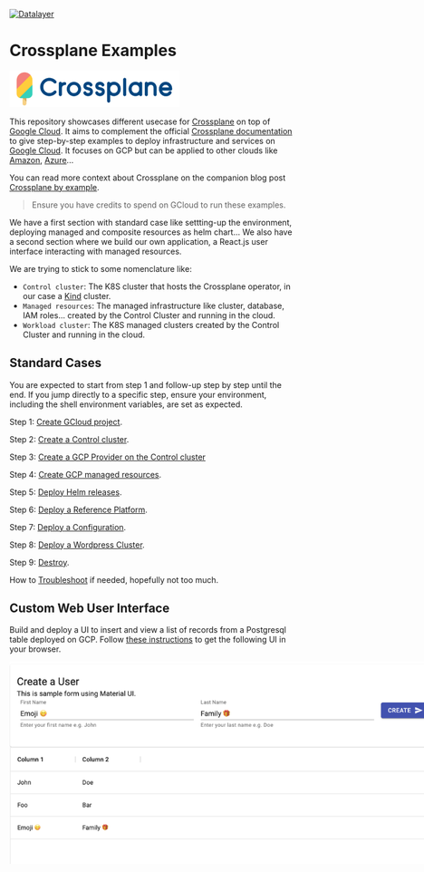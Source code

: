 [![Datalayer](https://raw.githubusercontent.com/datalayer/datalayer/main/res/logo/datalayer-25.svg?sanitize=true)](https://datalayer.io)

# Crossplane Examples

<img src="./res/crossplane.svg" width="300"/>

This repository showcases different usecase for [Crossplane](https://crossplane.io) on top of [Google Cloud](https://cloud.google.com). It aims to complement the official [Crossplane documentation](https://crossplane.io/docs) to give step-by-step examples to deploy infrastructure and services on [Google Cloud](https://cloud.google.com). It focuses on GCP but can be applied to other clouds like [Amazon](https://aws.amazon.com), [Azure](https://azure.microsoft.com)...

You can read more context about Crossplane on the companion blog post [Crossplane by example](https://blog.datalayer.io/2021/05/16/crossplane-by-example).

> Ensure you have credits to spend on GCloud to run these examples.

We have a first section with standard case like settting-up the environment, deploying managed and composite resources as helm chart... We also have a second section where we build our own application, a React.js user interface interacting with managed resources.

We are trying to stick to some nomenclature like:

- `Control cluster`: The K8S cluster that hosts the Crossplane operator, in our case a [Kind](https://kind.sigs.k8s.io) cluster.
- `Managed resources`: The managed infrastructure like cluster, database, IAM roles... created by the Control Cluster and running in the cloud.
- `Workload cluster`: The K8S managed clusters created by the Control Cluster and running in the cloud.

## Standard Cases

You are expected to start from step 1 and follow-up step by step until the end. If you jump directly to a specific step, ensure your environment, including the shell environment variables, are set as expected.

Step 1: [Create GCloud project](./docs/01-gcloud-project.md).

Step 2: [Create a Control cluster](./docs/02-control-cluster.md).

Step 3: [Create a GCP Provider on the Control cluster](./docs/03-gcp-provider.md)

Step 4: [Create GCP managed resources](./docs/04-managed.md).

Step 5: [Deploy Helm releases](./docs/05-helm.md).

Step 6: [Deploy a Reference Platform](./docs/07-ref-platform.md).

Step 7: [Deploy a Configuration](./docs/06-configuration.md).

Step 8: [Deploy a Wordpress Cluster](./docs/08-wordpress-cluster.md).

Step 9: [Destroy](./docs/09-destroy.md).

How to [Troubleshoot](./docs/10-troubleshoot.md) if needed, hopefully not too much.

## Custom Web User Interface

Build and deploy a UI to insert and view a list of records from a Postgresql table deployed on GCP. Follow [these instructions](./docs/custom-ui.md) to get the following UI in your browser.

<img src="./res/users.png" style="max-width: 800px"/>
